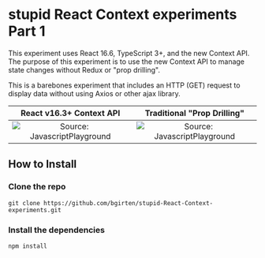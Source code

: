 # stupid React Context experiments Part 1
This experiment uses React 16.6, TypeScript 3+, and the new Context API.  The purpose of this experiment is to use the new
Context API to manage state changes without Redux or "prop drilling".

This is a barebones experiment that includes an HTTP (GET) request to display data without using Axios or other ajax library.


React v16.3+ Context API           |Traditional "Prop Drilling" 
:-------------------------:|:-------------------------:
![Source: JavascriptPlayground](https://javascriptplayground.com/img/posts/context-in-react/context.png)  |  ![Source: JavascriptPlayground](https://javascriptplayground.com/img/posts/context-in-react/props.png)


## How to Install

### Clone the repo
```git clone https://github.com/bgirten/stupid-React-Context-experiments.git```

### Install the dependencies
```npm install```

